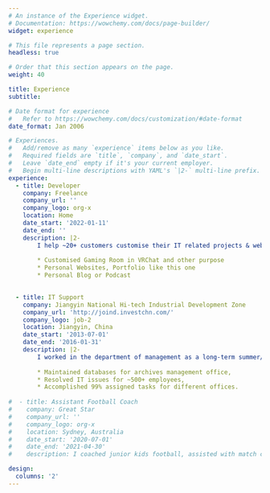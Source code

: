 ```yaml
---
# An instance of the Experience widget.
# Documentation: https://wowchemy.com/docs/page-builder/
widget: experience

# This file represents a page section.
headless: true

# Order that this section appears on the page.
weight: 40

title: Experience
subtitle:

# Date format for experience
#   Refer to https://wowchemy.com/docs/customization/#date-format
date_format: Jan 2006

# Experiences.
#   Add/remove as many `experience` items below as you like.
#   Required fields are `title`, `company`, and `date_start`.
#   Leave `date_end` empty if it's your current employer.
#   Begin multi-line descriptions with YAML's `|2-` multi-line prefix.
experience:
  - title: Developer
    company: Freelance
    company_url: ''
    company_logo: org-x
    location: Home
    date_start: '2022-01-11'
    date_end: ''
    description: |2-
        I help ~20+ customers customise their IT related projects & websites, include but not limited to:
        
        * Customised Gaming Room in VRChat and other purpose
        * Personal Websites, Portfolio like this one
        * Personal Blog or Podcast

 
  - title: IT Support
    company: Jiangyin National Hi-tech Industrial Development Zone
    company_url: 'http://joind.investchn.com/'
    company_logo: job-2
    location: Jiangyin, China
    date_start: '2013-07-01'
    date_end: '2016-01-31'
    description: |2-
        I worked in the department of management as a long-term summer/winter holiday intern. I was responsible for:
        
        * Maintained databases for archives management office,
        * Resolved IT issues for ~500+ employees,
        * Accomplished 99% assigned tasks for different offices.
 
#  - title: Assistant Football Coach
#    company: Great Star
#    company_url: ''
#    company_logo: org-x
#    location: Sydney, Australia
#    date_start: '2020-07-01'
#    date_end: '2021-04-30'
#    description: I coached junior kids football, assisted with match coaching and training.

design:
  columns: '2'
---
```

